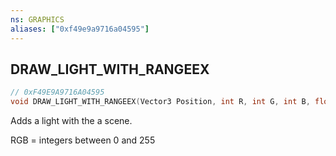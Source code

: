 ```yaml
---
ns: GRAPHICS
aliases: ["0xf49e9a9716a04595"]
---
```

## DRAW_LIGHT_WITH_RANGEEX

```c
// 0xF49E9A9716A04595
void DRAW_LIGHT_WITH_RANGEEX(Vector3 Position, int R, int G, int B, float Range, float Intensity, float FalloffExponent);
```

Adds a light with the a scene.

RGB = integers between 0 and 255

